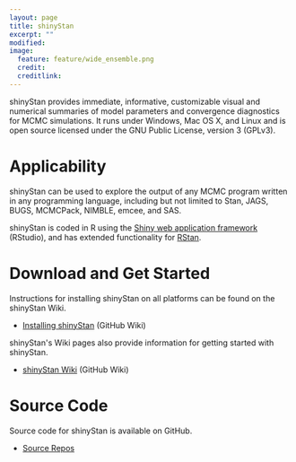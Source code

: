 ```yaml
---
layout: page
title: shinyStan
excerpt: ""
modified:
image:
  feature: feature/wide_ensemble.png
  credit:
  creditlink:
---
```


shinyStan provides immediate, informative, customizable visual
and numerical summaries of model parameters and convergence
diagnostics for MCMC simulations. It runs under Windows, Mac OS X,
and Linux and is open source licensed under the GNU Public License,
version 3 (GPLv3).

Applicability
=============

shinyStan can be used to explore the output of any MCMC program
written in any programming language, including but not limited to
Stan, JAGS, BUGS, MCMCPack, NIMBLE, emcee, and SAS.

shinyStan is coded in R using the [Shiny web application framework](http://shiny.rstudio.com)
<span class="note">(RStudio)</span>, and has extended functionality
for [RStan](/interfaces/rstan.html/).

Download and Get Started
========================

Instructions for installing shinyStan on all platforms
can be found on the shinyStan Wiki.

* [Installing shinyStan](https://github.com/stan-dev/shinystan/wiki/Installing-shinyStan)
  <span class="note">(GitHub Wiki)</span>

shinyStan's Wiki pages also provide information for getting started
with shinyStan.

* [shinyStan Wiki](https://github.com/stan-dev/shinystan/wiki)
  <span class="note">(GitHub Wiki)</span></li>

Source Code
===========

Source code for shinyStan is available on GitHub.

* [Source Repos](/development/)
